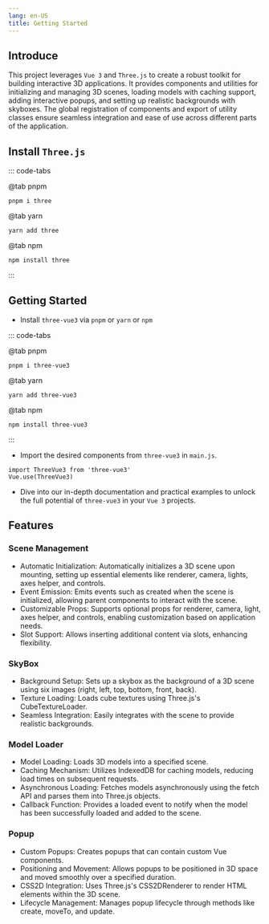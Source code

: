 ```yaml
---
lang: en-US
title: Getting Started
---
```


## Introduce

This project leverages `Vue 3` and `Three.js` to create a robust toolkit for building interactive 3D applications. It provides components and utilities for initializing and managing 3D scenes, loading models with caching support, adding interactive popups, and setting up realistic backgrounds with skyboxes. The global registration of components and export of utility classes ensure seamless integration and ease of use across different parts of the application.

## Install `Three.js`

::: code-tabs

@tab pnpm

```bash:no-line-numbers
pnpm i three
```

@tab yarn

```bash:no-line-numbers
yarn add three
```

@tab npm

```bash:no-line-numbers
npm install three
```

:::

## Getting Started

- Install `three-vue3` via `pnpm` or `yarn` or `npm`

::: code-tabs

@tab pnpm

```bash:no-line-numbers
pnpm i three-vue3
```

@tab yarn

```bash:no-line-numbers
yarn add three-vue3
```

@tab npm

```bash:no-line-numbers
npm install three-vue3
```

:::

- Import the desired components from `three-vue3` in `main.js`.

```js:no-line-numbers
import ThreeVue3 from 'three-vue3'
Vue.use(ThreeVue3)
```

- Dive into our in-depth documentation and practical examples to unlock the full potential of `three-vue3` in your `Vue 3` projects.

## Features

### Scene Management

- Automatic Initialization: Automatically initializes a 3D scene upon mounting, setting up essential elements like renderer, camera, lights, axes helper, and controls.
- Event Emission: Emits events such as created when the scene is initialized, allowing parent components to interact with the scene.
- Customizable Props: Supports optional props for renderer, camera, light, axes helper, and controls, enabling customization based on application needs.
- Slot Support: Allows inserting additional content via slots, enhancing flexibility.

### SkyBox

- Background Setup: Sets up a skybox as the background of a 3D scene using six images (right, left, top, bottom, front, back).
- Texture Loading: Loads cube textures using Three.js's CubeTextureLoader.
- Seamless Integration: Easily integrates with the scene to provide realistic backgrounds.

### Model Loader

- Model Loading: Loads 3D models into a specified scene.
- Caching Mechanism: Utilizes IndexedDB for caching models, reducing load times on subsequent requests.
- Asynchronous Loading: Fetches models asynchronously using the fetch API and parses them into Three.js objects.
- Callback Function: Provides a loaded event to notify when the model has been successfully loaded and added to the scene.

### Popup

- Custom Popups: Creates popups that can contain custom Vue components.
- Positioning and Movement: Allows popups to be positioned in 3D space and moved smoothly over a specified duration.
- CSS2D Integration: Uses Three.js's CSS2DRenderer to render HTML elements within the 3D scene.
- Lifecycle Management: Manages popup lifecycle through methods like create, moveTo, and update.
